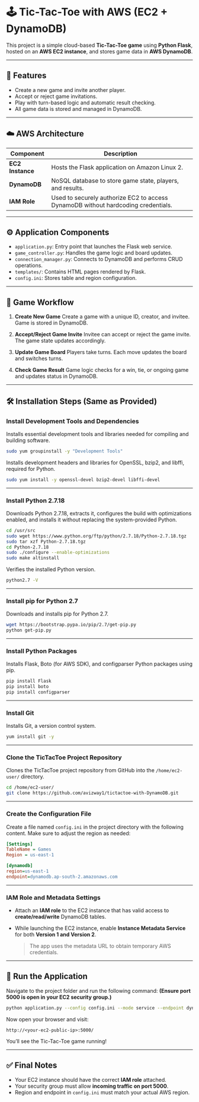 # 🕹️ Tic-Tac-Toe with AWS (EC2 + DynamoDB)

This project is a simple cloud-based **Tic-Tac-Toe game** using **Python Flask**, hosted on an **AWS EC2 instance**, and stores game data in **AWS DynamoDB**.

---

## 🌟 Features

* Create a new game and invite another player.
* Accept or reject game invitations.
* Play with turn-based logic and automatic result checking.
* All game data is stored and managed in DynamoDB.

---

## ☁️ AWS Architecture

| Component        | Description                                                                       |
| ---------------- | --------------------------------------------------------------------------------- |
| **EC2 Instance** | Hosts the Flask application on Amazon Linux 2.                                    |
| **DynamoDB**     | NoSQL database to store game state, players, and results.                         |
| **IAM Role**     | Used to securely authorize EC2 to access DynamoDB without hardcoding credentials. |

---

## ⚙️ Application Components

* `application.py`: Entry point that launches the Flask web service.
* `game_controller.py`: Handles the game logic and board updates.
* `connection_manager.py`: Connects to DynamoDB and performs CRUD operations.
* `templates/`: Contains HTML pages rendered by Flask.
* `config.ini`: Stores table and region configuration.

---

## 🧩 Game Workflow

1. **Create New Game**
   Create a game with a unique ID, creator, and invitee. Game is stored in DynamoDB.

2. **Accept/Reject Game Invite**
   Invitee can accept or reject the game invite. The game state updates accordingly.

3. **Update Game Board**
   Players take turns. Each move updates the board and switches turns.

4. **Check Game Result**
   Game logic checks for a win, tie, or ongoing game and updates status in DynamoDB.

---

## 🛠️ Installation Steps (Same as Provided)

### Install Development Tools and Dependencies

Installs essential development tools and libraries needed for compiling and building software.

```bash
sudo yum groupinstall -y "Development Tools"
```

Installs development headers and libraries for OpenSSL, bzip2, and libffi, required for Python.

```bash
sudo yum install -y openssl-devel bzip2-devel libffi-devel
```

---

### Install Python 2.7.18

Downloads Python 2.7.18, extracts it, configures the build with optimizations enabled, and installs it without replacing the system-provided Python.

```bash
cd /usr/src
sudo wget https://www.python.org/ftp/python/2.7.18/Python-2.7.18.tgz
sudo tar xzf Python-2.7.18.tgz
cd Python-2.7.18
sudo ./configure --enable-optimizations
sudo make altinstall
```

Verifies the installed Python version.

```bash
python2.7 -V
```

---

### Install pip for Python 2.7

Downloads and installs pip for Python 2.7.

```bash
wget https://bootstrap.pypa.io/pip/2.7/get-pip.py
python get-pip.py
```

---

### Install Python Packages

Installs Flask, Boto (for AWS SDK), and configparser Python packages using pip.

```bash
pip install Flask
pip install boto
pip install configparser
```

---

### Install Git

Installs Git, a version control system.

```bash
yum install git -y
```

---

### Clone the TicTacToe Project Repository

Clones the TicTacToe project repository from GitHub into the `/home/ec2-user/` directory.

```bash
cd /home/ec2-user/
git clone https://github.com/avizway1/tictactoe-with-DynamoDB.git
```

---

### Create the Configuration File

Create a file named `config.ini` in the project directory with the following content. Make sure to adjust the region as needed:

```ini
[Settings]
TableName = Games
Region = us-east-1

[dynamodb]
region=us-east-1
endpoint=dynamodb.ap-south-2.amazonaws.com
```

---

### IAM Role and Metadata Settings

* Attach an **IAM role** to the EC2 instance that has valid access to **create/read/write** DynamoDB tables.
* While launching the EC2 instance, enable **Instance Metadata Service** for both **Version 1 and Version 2**.

  > The app uses the metadata URL to obtain temporary AWS credentials.

---

## 🚀 Run the Application

Navigate to the project folder and run the following command:
**(Ensure port 5000 is open in your EC2 security group.)**

```bash
python application.py --config config.ini --mode service --endpoint dynamodb.ap-south-2.amazonaws.com --serverPort 5000
```

Now open your browser and visit:

```
http://<your-ec2-public-ip>:5000/
```

You’ll see the Tic-Tac-Toe game running!

---

## ✅ Final Notes

* Your EC2 instance should have the correct **IAM role** attached.
* Your security group must allow **incoming traffic on port 5000**.
* Region and endpoint in `config.ini` must match your actual AWS region.


